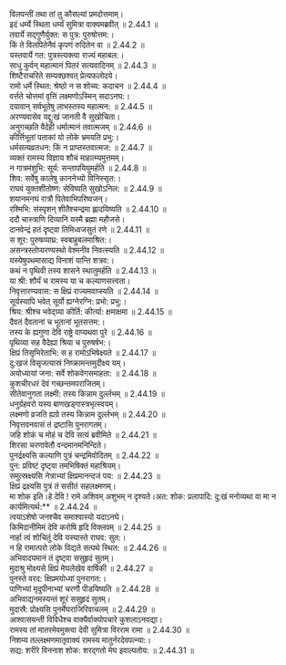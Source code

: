 

  
विलपन्तीं तथा तां तु कौसल्यां प्रमदोत्तमाम्।  
इदं धर्म्ये स्थिता धर्म्यं सुमित्रा वाक्यमब्रवीत् ॥ 2.44.1 ॥   
तवार्ये सद्गुणैर्युक्त: स पुत्र: पुरुषोत्तम:।  
किं ते विलपितेनैवं कृपणं रुदितेन वा ॥ 2.44.2 ॥   
यस्तवार्ये गत: पुत्रस्त्यक्त्वा राज्यं महाबल:।  
साधु कुर्वन् महात्मानं पितरं सत्यवादिनम् ॥ 2.44.3 ॥   
शिष्टैराचरिते सम्यक्छश्वत् प्रेत्यफलोदये।  
रामो धर्मे स्थित: श्रेष्ठो न स शोच्य: कदाचन ॥ 2.44.4 ॥   
वर्त्तते चोत्तमां वृत्तिं लक्ष्मणोऽस्मिन् सदाऽनघ:।  
दयावान् सर्वभूतेषु लाभस्तस्य महात्मन: ॥ 2.44.5 ॥   
अरण्यवासेव यद्दु:खं जानती वै सुखोचिता।  
अनुगच्छति वैदेही धर्मात्मानं तवात्मजम् ॥ 2.44.6 ॥   
कीर्त्तिभूतां पताकां यो लोके भ्रमयति प्रभु:।  
धर्मसत्यव्रतधन: किं न प्राप्तस्तवात्मज: ॥ 2.44.7 ॥   
व्यक्तं रामस्य विज्ञाय शौचं माहात्म्यमुत्तमम्।  
न गात्रमंशुभि: सूर्य: सन्तापयियुमर्हति ॥ 2.44.8 ॥   
शिव: सर्वेषु कालेषु काननेभ्यो विनिस्सृत:।  
राघवं युक्तशीतोष्ण: सेविष्यति सुखोऽनिल: ॥ 2.44.9 ॥   
शयानमनघं रात्रौ पितेवाभिपरिष्वजन्।  
रश्मिभि: संस्पृशन् शीतैश्चन्द्रमा ह्लादयिष्यति ॥ 2.44.10 ॥   
ददौ चास्त्राणि दिव्यानि यस्मै ब्रह्मा महौजसे।  
दानवेन्द्रं हतं दृष्ट्वा तिमिध्वजसुतं रणे ॥ 2.44.11 ॥   
स शूर: पुरुषव्याघ्र: स्वबाहुबलमाश्रित:।  
असन्त्रस्तोप्यरण्यस्थो वेश्मनीव निवत्स्यति ॥ 2.44.12 ॥   
यस्येषुपथमासाद्य विनाशं यान्ति शत्रव:।  
कथं न पृथिवी तस्य शासने स्थातुमर्हति ॥ 2.44.13 ॥   
या श्री: शौर्यं च रामस्य या च कल्याणसत्त्वता।  
निवृत्तारण्यवास: स क्षिप्रं राज्यमवाप्स्यति ॥ 2.44.14 ॥   
सूर्यस्यापि भवेत् सूर्यो ह्यग्नेरग्नि: प्रभो: प्रभु:।  
श्रिय: श्रीश्च भवेद्ग्र्या कीर्ति: कीर्त्या: क्षमाक्षमा ॥ 2.44.15 ॥   
दैवतं दैवतानां च भूतानां भूतसत्तम:।  
तस्य के ह्यगुणा देवि राष्ट्रे वाप्यथवा पुरे ॥ 2.44.16 ॥   
पृथिव्या सह वैदेह्या श्रिया च पुरुषर्षभ:।  
क्षिप्रं तिसृभिरेताभि: स ह रामोऽभिषेक्ष्यते ॥ 2.44.17 ॥   
दु:खजं विसृजत्यास्रं निष्क्रामन्तमुदीक्ष्य यम्।  
अयोध्यायां जना: सर्वे शोकवेगसमाहता: ॥ 2.44.18 ॥   
कुशचीरधरं देवं गच्छन्तमपराजितम्।  
सीतेवानुगता लक्ष्मी: तस्य किन्नाम दुर्ल्लभम् ॥ 2.44.19 ॥   
धनुर्ग्रहवरो यस्य बाणखड्गास्त्रभृत्स्वयम्।  
लक्ष्मणो व्रजति ह्यग्रे तस्य किन्नाम दुर्ल्लभम् ॥ 2.44.20 ॥   
निवृत्तवनवासं तं द्रष्टासि पुनरागतम्।  
जहि शोकं च मोहं च देवि सत्यं ब्रवीमिते ॥ 2.44.21 ॥   
शिरसा चरणावेतौ वन्दमानमनिन्दिते।  
पुनर्द्रक्ष्यसि कल्याणि पुत्रं चन्द्रमिवोदितम् ॥ 2.44.22 ॥   
पुन: प्रविष्टं दृष्ट्वा तमभिषिक्तं महाश्रियम्।  
समुत्स्रक्ष्यसि नेत्राभ्यां क्षिप्रमानन्दजं पय: ॥ 2.44.23 ॥   
क्षिप्रं द्रक्ष्यसि पुत्रं तं ससीतं सहलक्ष्मणम्।  
मा शोक इति।हे देवि ! रामे अशिवम् अशुभम् न दृश्यते।अत: शोक: प्रलापादि: दु:खं मनोव्यथा वा मा न कार्यमित्यर्थ:** ॥ 2.44.24 ॥   
त्वयाऽशेषो जनश्चैव समाश्वास्यो यदाऽनघे।  
किमिदानीमिमं देवि करोषि हृदि विक्लवम् ॥ 2.44.25 ॥   
नार्हा त्वं शोचितुं देवि यस्यास्ते राघव: सुत:।  
न हि रामात्परो लोके विद्यते सत्पथे स्थित: ॥ 2.44.26 ॥   
अभिवादयमानं तं दृष्ट्वा ससुहृदं सुतम्।  
मुदाश्रु मोक्ष्यसे क्षिप्रं मेघलेखेव वार्षिकी ॥ 2.44.27 ॥   
पुनस्ते वरद: क्षिप्रमयोध्यां पुनरागत:।  
पाणिभ्यां मृदुपीनाभ्यां चरणौ पीडयिष्यति ॥ 2.44.28 ॥   
अभिवाद्यनमस्यन्तं शूरं ससुहृदं सुतम्।  
मुदास्रै: प्रोक्ष्यसि पुनर्मेघराजिरिवाचलम् ॥ 2.44.29 ॥   
आश्वासयन्ती विविधैश्च वाक्यैर्वाक्योपचारे कुशलाऽनवद्या।  
रामस्य तां मातरमेवमुक्त्वा देवी सुमित्रा विरराम रामा ॥ 2.44.30 ॥   
निशम्य तल्लक्ष्मणमातृवाक्यं रामस्य मातुर्नरदेवपत्न्या:।  
सद्य: शरीरे विननाश शोक: शरद्गतो मेघ इवाल्पतोय: ॥ 2.44.31 ॥   
